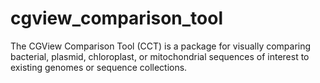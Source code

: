 # cgview_comparison_tool
The CGView Comparison Tool (CCT) is a package for visually comparing bacterial, plasmid, chloroplast, or mitochondrial sequences of interest to existing genomes or sequence collections.
